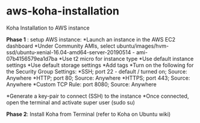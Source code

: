 # aws-koha-installation
Koha Installation to AWS instance

**Phase 1** : setup AWS instance:
*Launch an instance in the AWS EC2 dashboard
*Under Community AMIs, select ubuntu/images/hvm-ssd/ubuntu-xenial-16.04-amd64-server-20190514 - ami-07b4156579ea1d7ba
*Use t2 micro for instance type
*Use default instance settings
*Use default storage settings
*Add tags
*Turn on the following for the Security Group Settings:
*SSH; port 22 - default / turned on; Source: Anywhere
*HTTP; port 80; Source: Anywhere
*HTTPS; port 443; Source: Anywhere
*Custom TCP Rule: port 8080; Source: Anywhere

*Generate a key-pair to connect (SSH) to the instance
*Once connected, open the terminal and activate super user (sudo su)

**Phase 2**: Install Koha from Terminal (refer to Koha on Ubuntu wiki)

